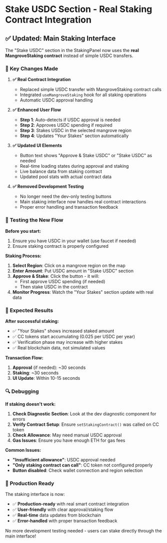 # Stake USDC Section - Real Staking Contract Integration

## ✅ **Updated: Main Staking Interface**

The "Stake USDC" section in the StakingPanel now uses the **real MangroveStaking contract** instead of simple USDC transfers.

### 🔄 **Key Changes Made**

1. **✅ Real Contract Integration**
   - Replaced simple USDC transfer with MangroveStaking contract calls
   - Integrated `useMangroveStaking` hook for all staking operations
   - Automatic USDC approval handling

2. **✅ Enhanced User Flow**
   - **Step 1**: Auto-detects if USDC approval is needed
   - **Step 2**: Approves USDC spending if required
   - **Step 3**: Stakes USDC in the selected mangrove region
   - **Step 4**: Updates "Your Stakes" section automatically

3. **✅ Updated UI Elements**
   - Button text shows "Approve & Stake USDC" or "Stake USDC" as needed
   - Real-time loading states during approval and staking
   - Live balance data from staking contract
   - Updated pool stats with actual contract data

4. **✅ Removed Development Testing**
   - No longer need the dev-only testing buttons
   - Main staking interface now handles real contract interactions
   - Proper error handling and transaction feedback

### 🧪 **Testing the New Flow**

**Before you start:**
1. Ensure you have USDC in your wallet (use faucet if needed)
2. Ensure staking contract is properly configured

**Staking Process:**
1. **Select Region**: Click on a mangrove region on the map
2. **Enter Amount**: Put USDC amount in "Stake USDC" section
3. **Approve & Stake**: Click the button - it will:
   - First approve USDC spending (if needed)
   - Then stake USDC in the contract
4. **Monitor Progress**: Watch the "Your Stakes" section update with real data

### 🎯 **Expected Results**

**After successful staking:**
- ✅ "Your Stakes" shows increased staked amount
- ✅ CC tokens start accumulating (0.025 per USDC per year)
- ✅ Verification phase may increase with higher stakes
- ✅ Real blockchain data, not simulated values

**Transaction Flow:**
1. **Approval** (if needed): ~30 seconds
2. **Staking**: ~30 seconds  
3. **UI Update**: Within 10-15 seconds

### 🔍 **Debugging**

**If staking doesn't work:**

1. **Check Diagnostic Section**: Look at the dev diagnostic component for errors
2. **Verify Contract Setup**: Ensure `setStakingContract()` was called on CC token
3. **Check Allowance**: May need manual USDC approval
4. **Gas Issues**: Ensure you have enough ETH for gas fees

**Common Issues:**
- **"Insufficient allowance"**: USDC approval needed
- **"Only staking contract can call"**: CC token not configured properly
- **Button disabled**: Check wallet connection and region selection

### 🚀 **Production Ready**

The staking interface is now:
- ✅ **Production-ready** with real smart contract integration
- ✅ **User-friendly** with clear approval/staking flow
- ✅ **Real-time** data updates from blockchain
- ✅ **Error-handled** with proper transaction feedback

No more development testing needed - users can stake directly through the main interface!
